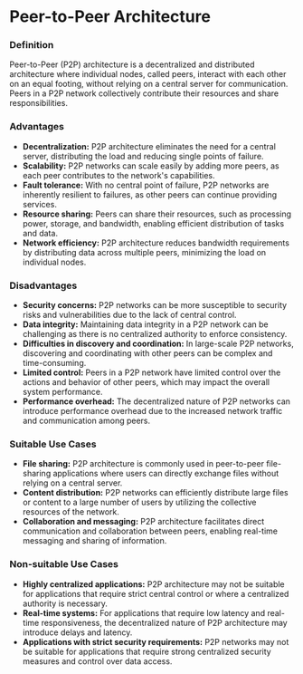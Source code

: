# Peer-to-Peer Architecture

### Definition

Peer-to-Peer (P2P) architecture is a decentralized and distributed architecture where individual nodes, called peers, interact with each other on an equal footing, without relying on a central server for communication. Peers in a P2P network collectively contribute their resources and share responsibilities.

### **Advantages**

* **Decentralization:** P2P architecture eliminates the need for a central server, distributing the load and reducing single points of failure.
* **Scalability:** P2P networks can scale easily by adding more peers, as each peer contributes to the network's capabilities.
* **Fault tolerance:** With no central point of failure, P2P networks are inherently resilient to failures, as other peers can continue providing services.
* **Resource sharing:** Peers can share their resources, such as processing power, storage, and bandwidth, enabling efficient distribution of tasks and data.
* **Network efficiency:** P2P architecture reduces bandwidth requirements by distributing data across multiple peers, minimizing the load on individual nodes.

### **Disadvantages**

* **Security concerns:** P2P networks can be more susceptible to security risks and vulnerabilities due to the lack of central control.
* **Data integrity:** Maintaining data integrity in a P2P network can be challenging as there is no centralized authority to enforce consistency.
* **Difficulties in discovery and coordination:** In large-scale P2P networks, discovering and coordinating with other peers can be complex and time-consuming.
* **Limited control:** Peers in a P2P network have limited control over the actions and behavior of other peers, which may impact the overall system performance.
* **Performance overhead:** The decentralized nature of P2P networks can introduce performance overhead due to the increased network traffic and communication among peers.

### **Suitable Use Cases**

* **File sharing:** P2P architecture is commonly used in peer-to-peer file-sharing applications where users can directly exchange files without relying on a central server.
* **Content distribution:** P2P networks can efficiently distribute large files or content to a large number of users by utilizing the collective resources of the network.
* **Collaboration and messaging:** P2P architecture facilitates direct communication and collaboration between peers, enabling real-time messaging and sharing of information.

### **Non-suitable Use Cases**

* **Highly centralized applications:** P2P architecture may not be suitable for applications that require strict central control or where a centralized authority is necessary.
* **Real-time systems:** For applications that require low latency and real-time responsiveness, the decentralized nature of P2P architecture may introduce delays and latency.
* **Applications with strict security requirements:** P2P networks may not be suitable for applications that require strong centralized security measures and control over data access.
